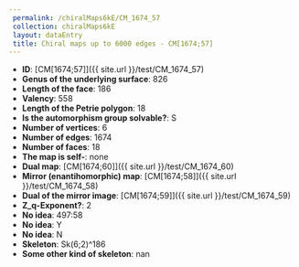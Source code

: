 ```yaml
--- 
 permalink: /chiralMaps6kE/CM_1674_57 
 collection: chiralMaps6kE
 layout: dataEntry
 title: Chiral maps up to 6000 edges - CM[1674;57]
---
```


- **ID**: [CM[1674;57]]({{ site.url }}/test/CM_1674_57)
- **Genus of the underlying surface**: 826
- **Length of the face**: 186
- **Valency**: 558
- **Length of the Petrie polygon**: 18
- **Is the automorphism group solvable?**: S
- **Number of vertices**: 6
- **Number of edges**: 1674
- **Number of faces**: 18
- **The map is self-**: none
- **Dual map**: [CM[1674;60]]({{ site.url }}/test/CM_1674_60)
- **Mirror (enantihomorphic) map**: [CM[1674;58]]({{ site.url }}/test/CM_1674_58)
- **Dual of the mirror image**: [CM[1674;59]]({{ site.url }}/test/CM_1674_59)
- **Z_q-Exponent?**: 2
- **No idea**:  497:58
- **No idea**: Y
- **No idea**: N
- **Skeleton**: Sk(6;2)^186
- **Some other kind of skeleton**: nan
